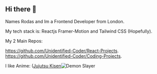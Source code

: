 ## Hi there 👋

<!--
**Unidentified-Coder/Unidentified-Coder** is a ✨ _special_ ✨ repository because its `README.md` (this file) appears on your GitHub profile.

Here are some ideas to get you started:

- 🔭 I’m currently working on ...
- 🌱 I’m currently learning ...
- 👯 I’m looking to collaborate on ...
- 🤔 I’m looking for help with ...
- 💬 Ask me about ...
- 📫 How to reach me: ...
- 😄 Pronouns: ...
- ⚡ Fun fact: ...
-->

Names Rodas and Im a Frontend Developer from London.

My tech stack is: Reactjs Framer-Motion and Tailwind CSS (Hopefully).

My 2 Main Repos:

https://github.com/Unidentified-Coder/React-Projects.
https://github.com/Unidentified-Coder/Coding-Projects.

I like Anime: 
([Jujutsu Kisen](https://github.com/user-attachments/assets/7a9a6c3e-4343-4235-998b-2d1bb27dcb59)![Demon Slayer](https://github.com/user-attachments/assets/b10b681d-5346-4d1f-b01c-178ef7a89d90)


